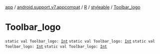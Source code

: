 [app](../../../index.md) / [android.support.v7.appcompat](../../index.md) / [R](../index.md) / [styleable](index.md) / [Toolbar_logo](.)

# Toolbar_logo

`static val Toolbar_logo: `[`Int`](https://kotlinlang.org/api/latest/jvm/stdlib/kotlin/-int/index.html)
`static val Toolbar_logo: `[`Int`](https://kotlinlang.org/api/latest/jvm/stdlib/kotlin/-int/index.html)
`static val Toolbar_logo: `[`Int`](https://kotlinlang.org/api/latest/jvm/stdlib/kotlin/-int/index.html)
`static val Toolbar_logo: `[`Int`](https://kotlinlang.org/api/latest/jvm/stdlib/kotlin/-int/index.html)